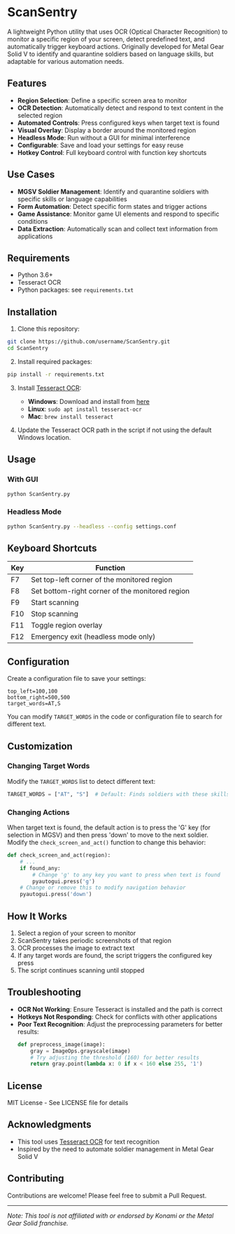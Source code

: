 # ScanSentry

A lightweight Python utility that uses OCR (Optical Character Recognition) to monitor a specific region of your screen, detect predefined text, and automatically trigger keyboard actions. Originally developed for Metal Gear Solid V to identify and quarantine soldiers based on language skills, but adaptable for various automation needs.

## Features

- **Region Selection**: Define a specific screen area to monitor
- **OCR Detection**: Automatically detect and respond to text content in the selected region
- **Automated Controls**: Press configured keys when target text is found
- **Visual Overlay**: Display a border around the monitored region
- **Headless Mode**: Run without a GUI for minimal interference
- **Configurable**: Save and load your settings for easy reuse
- **Hotkey Control**: Full keyboard control with function key shortcuts

## Use Cases

- **MGSV Soldier Management**: Identify and quarantine soldiers with specific skills or language capabilities
- **Form Automation**: Detect specific form states and trigger actions
- **Game Assistance**: Monitor game UI elements and respond to specific conditions
- **Data Extraction**: Automatically scan and collect text information from applications

## Requirements

- Python 3.6+
- Tesseract OCR
- Python packages: see `requirements.txt`

## Installation

1. Clone this repository:
```bash
git clone https://github.com/username/ScanSentry.git
cd ScanSentry
```

2. Install required packages:
```bash
pip install -r requirements.txt
```

3. Install [Tesseract OCR](https://github.com/tesseract-ocr/tesseract):
   - **Windows**: Download and install from [here](https://github.com/UB-Mannheim/tesseract/wiki)
   - **Linux**: `sudo apt install tesseract-ocr`
   - **Mac**: `brew install tesseract`

4. Update the Tesseract OCR path in the script if not using the default Windows location.

## Usage

### With GUI

```bash
python ScanSentry.py
```

### Headless Mode

```bash
python ScanSentry.py --headless --config settings.conf
```

## Keyboard Shortcuts

| Key | Function |
|-----|----------|
| F7  | Set top-left corner of the monitored region |
| F8  | Set bottom-right corner of the monitored region |
| F9  | Start scanning |
| F10 | Stop scanning |
| F11 | Toggle region overlay |
| F12 | Emergency exit (headless mode only) |

## Configuration

Create a configuration file to save your settings:

```
top_left=100,100
bottom_right=500,500
target_words=AT,S
```

You can modify `TARGET_WORDS` in the code or configuration file to search for different text.

## Customization

### Changing Target Words

Modify the `TARGET_WORDS` list to detect different text:

```python
TARGET_WORDS = ["AT", "S"]  # Default: Finds soldiers with these skills/ranks
```

### Changing Actions

When target text is found, the default action is to press the 'G' key (for selection in MGSV) and then press 'down' to move to the next soldier. Modify the `check_screen_and_act()` function to change this behavior:

```python
def check_screen_and_act(region):
    # ...
    if found_any:
        # Change 'g' to any key you want to press when text is found
        pyautogui.press('g')
    # Change or remove this to modify navigation behavior
    pyautogui.press('down')
```

## How It Works

1. Select a region of your screen to monitor
2. ScanSentry takes periodic screenshots of that region
3. OCR processes the image to extract text
4. If any target words are found, the script triggers the configured key press
5. The script continues scanning until stopped

## Troubleshooting

- **OCR Not Working**: Ensure Tesseract is installed and the path is correct
- **Hotkeys Not Responding**: Check for conflicts with other applications
- **Poor Text Recognition**: Adjust the preprocessing parameters for better results:
  ```python
  def preprocess_image(image):
      gray = ImageOps.grayscale(image)
      # Try adjusting the threshold (160) for better results
      return gray.point(lambda x: 0 if x < 160 else 255, '1')
  ```

## License

MIT License - See LICENSE file for details

## Acknowledgments

- This tool uses [Tesseract OCR](https://github.com/tesseract-ocr/tesseract) for text recognition
- Inspired by the need to automate soldier management in Metal Gear Solid V

## Contributing

Contributions are welcome! Please feel free to submit a Pull Request.

---

*Note: This tool is not affiliated with or endorsed by Konami or the Metal Gear Solid franchise.*
